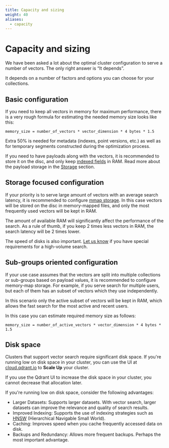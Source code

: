 ```yaml
---
title: Capacity and sizing
weight: 40
aliases:
  - capacity
---
```


# Capacity and sizing

We have been asked a lot about the optimal cluster configuration to serve a number of vectors.
The only right answer is “It depends”.

It depends on a number of factors and options you can choose for your collections.

## Basic configuration

If you need to keep all vectors in memory for maximum performance, there is a very rough formula for estimating the needed memory size looks like this:

```text
memory_size = number_of_vectors * vector_dimension * 4 bytes * 1.5
```

Extra 50% is needed for metadata (indexes, point versions, etc.) as well as for temporary segments constructed during the optimization process.

If you need to have payloads along with the vectors, it is recommended to store it on the disc, and only keep [indexed fields](../../concepts/indexing/#payload-index) in RAM.
Read more about the payload storage in the [Storage](../../concepts/storage/#payload-storage) section.


## Storage focused configuration

If your priority is to serve large amount of vectors with an average search latency, it is recommended to configure [mmap storage](../../concepts/storage/#configuring-memmap-storage).
In this case vectors will be stored on the disc in memory-mapped files, and only the most frequently used vectors will be kept in RAM.

The amount of available RAM will significantly affect the performance of the search.
As a rule of thumb, if you keep 2 times less vectors in RAM, the search latency will be 2 times lower.

The speed of disks is also important. [Let us know](mailto:cloud@qdrant.io) if you have special requirements for a high-volume search.

## Sub-groups oriented configuration


If your use case assumes that the vectors are split into multiple collections or sub-groups based on payload values,
it is recommended to configure memory-map storage.
For example, if you serve search for multiple users, but each of them has an subset of vectors which they use independently.

In this scenario only the active subset of vectors will be kept in RAM, which allows
the fast search for the most active and recent users.

In this case you can estimate required memory size as follows:

```text
memory_size = number_of_active_vectors * vector_dimension * 4 bytes * 1.5
```

## Disk space

Clusters that support vector search require significant disk space. If you're
running low on disk space in your cluster, you can use the UI at
[cloud.qdrant.io](https://cloud.qdrant.io/) to  **Scale Up** your cluster. 

<aside role="status">If you use the Qdrant UI to increase the disk space in your cluster, you
cannot decrease that allocation later.</aside>

If you're running low on disk space, consider the following advantages:

- Larger Datasets: Supports larger datasets. With vector search,
larger datasets can improve the relevance and quality of search results.
- Improved Indexing: Supports the use of indexing strategies such as 
[HNSW](/articles/filtrable-hnsw/) (Hierarchical Navigable Small World).
- Caching: Improves speed when you cache frequently accessed data on disk.
- Backups and Redundancy: Allows more frequent backups. Perhaps the most important advantage.
